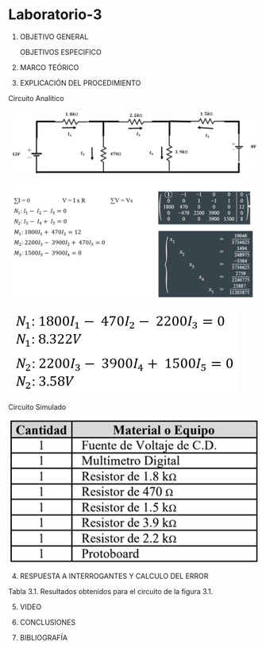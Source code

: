 # Laboratorio-3

1. OBJETIVO GENERAL 

    OBJETIVOS ESPECIFICO 
    
2. MARCO TEÓRICO

3. EXPLICACIÓN DEL PROCEDIMIENTO

Circuito Analítico

![](Img/Circuito.PNG)

![](Img/Resol1.PNG)

![](Img/Resol2.PNG)

Circuito Simulado

![](Img/Materiales.jpeg)


4. RESPUESTA A INTERROGANTES Y CALCULO DEL ERROR

Tabla 3.1. Resultados obtenidos para el circuito de la figura 3.1.



5. VIDEO

6. CONCLUSIONES



7. BIBLIOGRAFÍA
